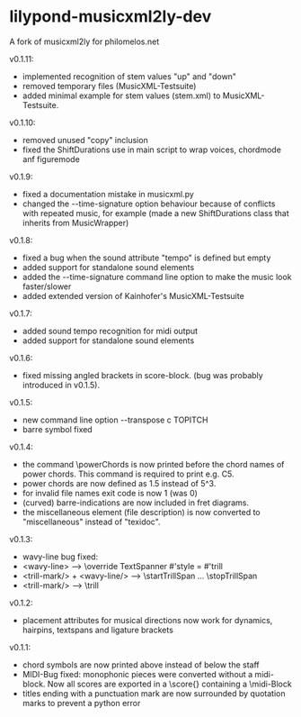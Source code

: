 lilypond-musicxml2ly-dev
========================

A fork of musicxml2ly for philomelos.net

v0.1.11:
* implemented recognition of stem values "up" and "down"
* removed temporary files (MusicXML-Testsuite)
* added minimal example for stem values (stem.xml) to MusicXML-Testsuite.

v0.1.10:
* removed unused "copy" inclusion
* fixed the ShiftDurations use in main script to wrap voices, chordmode anf figuremode

v0.1.9:
* fixed a documentation mistake in musicxml.py
* changed the --time-signature option behaviour because of conflicts with repeated music, for example (made a new ShiftDurations class that inherits from MusicWrapper)

v0.1.8:
* fixed a bug when the sound attribute "tempo" is defined but empty
* added support for standalone sound elements
* added the --time-signature command line option to make the music look faster/slower
* added extended version of Kainhofer's MusicXML-Testsuite

v0.1.7:
* added sound tempo recognition for midi output
* added support for standalone sound elements

v0.1.6:
* fixed missing angled brackets in score-block. (bug was probably introduced in v0.1.5).

v0.1.5:
* new command line option --transpose c TOPITCH
* barre symbol fixed

v0.1.4:
* the command \powerChords is now printed before the chord names of
power chords. This command is required to print e.g. C5.
* power chords are now defined as 1.5 instead of 5^3.
* for invalid file names exit code is now 1 (was 0)
* (curved) barre-indications are now included in fret diagrams.
* the miscellaneous element (file description) is now converted to
"miscellaneous" instead of "texidoc".

v0.1.3:
* wavy-line bug fixed:
 * &lt;wavy-line&gt; --> \override TextSpanner #'style = #'trill
 * &lt;trill-mark/&gt; + &lt;wavy-line/&gt; --> \startTrillSpan ... \stopTrillSpan
 * &lt;trill-mark/&gt; --> \trill

v0.1.2:
* placement attributes for musical directions now work for dynamics, hairpins, textspans and ligature brackets

v0.1.1:
* chord symbols are now printed above instead of below the staff
* MIDI-Bug fixed: monophonic pieces were converted without a midi-block. Now all scores are exported in a \score{} containing a \midi-Block
* titles ending with a punctuation mark are now surrounded by quotation marks to prevent a python error
